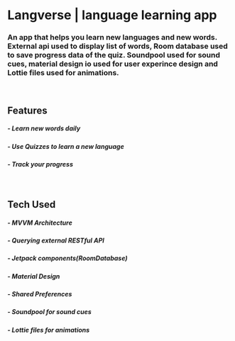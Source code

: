 # Langverse | language learning app
### An app that helps you learn new languages and new words. External api used to display list of words, Room database used to save progress data of the quiz. Soundpool used for sound cues, material design io used for user experince design and Lottie files used for animations. 
<br/>


## Features
##### - Learn new words daily
##### - Use Quizzes to learn a new language
##### - Track your progress

<br/>

## Tech Used
##### - MVVM Architecture
##### - Querying external RESTful API
##### - Jetpack components(RoomDatabase)
##### - Material Design
##### - Shared Preferences 
##### - Soundpool for sound cues
##### - Lottie files for animations


